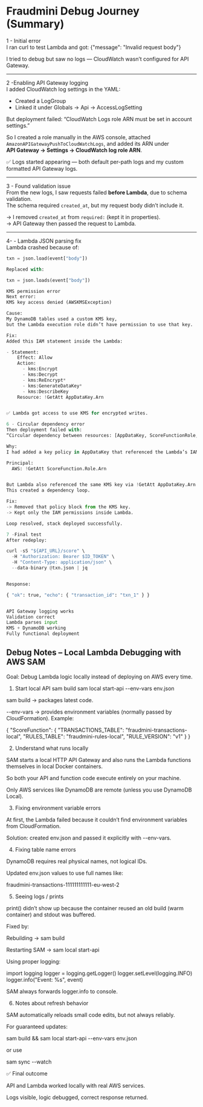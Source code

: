 # Fraudmini Debug Journey (Summary)

1 - Initial error  
I ran curl to test Lambda and got:
{"message": "Invalid request body"}

I tried to debug but saw no logs — CloudWatch wasn’t configured for API Gateway.

---

2 -Enabling API Gateway logging  
I added CloudWatch log settings in the YAML:

- Created a LogGroup
- Linked it under Globals → Api → AccessLogSetting

But deployment failed:
“CloudWatch Logs role ARN must be set in account settings.”

So I created a role manually in the AWS console, attached
`AmazonAPIGatewayPushToCloudWatchLogs`, and added its ARN under  
**API Gateway → Settings → CloudWatch log role ARN**.

✅ Logs started appearing — both default per-path logs and my custom formatted API Gateway logs.

---

3 - Found validation issue  
From the new logs, I saw requests failed **before Lambda**, due to schema validation.  
The schema required `created_at`, but my request body didn’t include it.

→ I removed `created_at` from `required:` (kept it in properties).  
→ API Gateway then passed the request to Lambda.

---

4- - Lambda JSON parsing fix  
Lambda crashed because of:

```python
txn = json.load(event["body"])

Replaced with:

txn = json.loads(event["body"])

KMS permission error
Next error:
KMS key access denied (AWSKMSException)

Cause:
My DynamoDB tables used a custom KMS key,
but the Lambda execution role didn’t have permission to use that key.

Fix:
Added this IAM statement inside the Lambda:

- Statement:
    Effect: Allow
    Action:
      - kms:Encrypt
      - kms:Decrypt
      - kms:ReEncrypt*
      - kms:GenerateDataKey*
      - kms:DescribeKey
    Resource: !GetAtt AppDataKey.Arn


✅ Lambda got access to use KMS for encrypted writes.

6 - Circular dependency error
Then deployment failed with:
“Circular dependency between resources: [AppDataKey, ScoreFunctionRole, …]”

Why:
I had added a key policy in AppDataKey that referenced the Lambda’s IAM role:

Principal:
  AWS: !GetAtt ScoreFunction.Role.Arn


But Lambda also referenced the same KMS key via !GetAtt AppDataKey.Arn.
This created a dependency loop.

Fix:
-> Removed that policy block from the KMS key.
-> Kept only the IAM permissions inside Lambda.

Loop resolved, stack deployed successfully.

7 -Final test
After redeploy:

curl -sS "${API_URL}/score" \
  -H "Authorization: Bearer $ID_TOKEN" \
  -H "Content-Type: application/json" \
  --data-binary @txn.json | jq


Response:

{ "ok": true, "echo": { "transaction_id": "txn_1" } }


API Gateway logging works
Validation correct
Lambda parses input
KMS + DynamoDB working
Fully functional deployment
```

## Debug Notes – Local Lambda Debugging with AWS SAM

Goal: Debug Lambda logic locally instead of deploying on AWS every time.

1. Start local API
   sam build
   sam local start-api --env-vars env.json

sam build → packages latest code.

--env-vars → provides environment variables (normally passed by CloudFormation).
Example:

{
"ScoreFunction": {
"TRANSACTIONS_TABLE": "fraudmini-transactions-local",
"RULES_TABLE": "fraudmini-rules-local",
"RULE_VERSION": "v1"
}
}

2. Understand what runs locally

SAM starts a local HTTP API Gateway and also runs the Lambda functions themselves in local Docker containers.

So both your API and function code execute entirely on your machine.

Only AWS services like DynamoDB are remote (unless you use DynamoDB Local).

3. Fixing environment variable errors

At first, the Lambda failed because it couldn’t find environment variables from CloudFormation.

Solution: created env.json and passed it explicitly with --env-vars.

4. Fixing table name errors

DynamoDB requires real physical names, not logical IDs.

Updated env.json values to use full names like:

fraudmini-transactions-111111111111-eu-west-2

5. Seeing logs / prints

print() didn’t show up because the container reused an old build (warm container) and stdout was buffered.

Fixed by:

Rebuilding → sam build

Restarting SAM → sam local start-api

Using proper logging:

import logging
logger = logging.getLogger()
logger.setLevel(logging.INFO)
logger.info("Event: %s", event)

SAM always forwards logger.info to console.

6. Notes about refresh behavior

SAM automatically reloads small code edits, but not always reliably.

For guaranteed updates:

sam build && sam local start-api --env-vars env.json

or use

sam sync --watch

✅ Final outcome

API and Lambda worked locally with real AWS services.

Logs visible, logic debugged, correct response returned.
